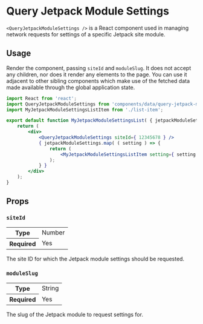 Query Jetpack Module Settings
================

`<QueryJetpackModuleSettings />` is a React component used in managing network requests for settings of a specific Jetpack site module.

## Usage

Render the component, passing `siteId` and `moduleSlug`. It does not accept any children, nor does it render any elements to the page. You can use it adjacent to other sibling components which make use of the fetched data made available through the global application state.

```jsx
import React from 'react';
import QueryJetpackModuleSettings from 'components/data/query-jetpack-module-settings';
import MyJetpackModuleSettingsListItem from './list-item';

export default function MyJetpackModuleSettingsList( { jetpackModuleSettings } ) {
	return (
		<div>
			<QueryJetpackModuleSettings siteId={ 12345678 } />
			{ jetpackModuleSettings.map( ( setting ) => {
				return (
					<MyJetpackModuleSettingsListItem setting={ setting } />
				);
			} }
		</div>
	);
}
```

## Props

### `siteId`

<table>
	<tr><th>Type</th><td>Number</td></tr>
	<tr><th>Required</th><td>Yes</td></tr>
</table>

The site ID for which the Jetpack module settings should be requested.

### `moduleSlug`

<table>
	<tr><th>Type</th><td>String</td></tr>
	<tr><th>Required</th><td>Yes</td></tr>
</table>

The slug of the Jetpack module to request settings for.
